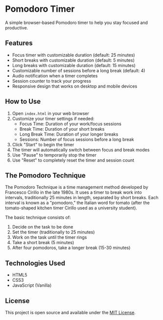 # Pomodoro Timer

A simple browser-based Pomodoro timer to help you stay focused and productive.

## Features

- Focus timer with customizable duration (default: 25 minutes)
- Short breaks with customizable duration (default: 5 minutes)
- Long breaks with customizable duration (default: 15 minutes)
- Customizable number of sessions before a long break (default: 4)
- Audio notification when a timer completes
- Session counter to track your progress
- Responsive design that works on desktop and mobile devices

## How to Use

1. Open `index.html` in your web browser
2. Customize your timer settings if needed:
   - Focus Time: Duration of your work/focus sessions
   - Break Time: Duration of your short breaks
   - Long Break Time: Duration of your longer breaks
   - Sessions: Number of focus sessions before a long break
3. Click "Start" to begin the timer
4. The timer will automatically switch between focus and break modes
5. Use "Pause" to temporarily stop the timer
6. Use "Reset" to completely reset the timer and session count

## The Pomodoro Technique

The Pomodoro Technique is a time management method developed by Francesco Cirillo in the late 1980s. It uses a timer to break work into intervals, traditionally 25 minutes in length, separated by short breaks. Each interval is known as a "pomodoro," the Italian word for tomato (after the tomato-shaped kitchen timer Cirillo used as a university student).

The basic technique consists of:

1. Decide on the task to be done
2. Set the timer (traditionally to 25 minutes)
3. Work on the task until the timer rings
4. Take a short break (5 minutes)
5. After four pomodoros, take a longer break (15-30 minutes)

## Technologies Used

- HTML5
- CSS3
- JavaScript (Vanilla)

## License

This project is open source and available under the [MIT License](https://opensource.org/licenses/MIT). 